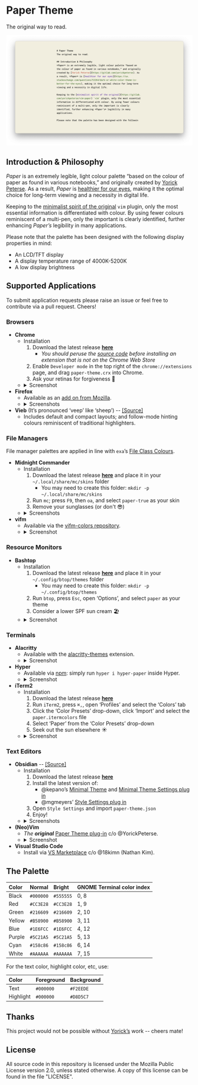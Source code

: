# Paper Theme
The original way to read.

![paper-theme](screenshots/header.png)

## Introduction & Philosophy
*Paper* is an extremely legible, light colour palette “based on the colour of paper as found in various notebooks,” and originally created by [Yorick Peterse](https://gitlab.com/yorickpeterse). As a result, *Paper* is [healthier for our eyes](https://ux.stackexchange.com/questions/53264/dark-or-white-color-theme-is-better-for-the-eyes), making it the optimal choice for long-term viewing and a necessity in digital life.

Keeping to the [minimalist spirit of the original](https://gitlab.com/yorickpeterse/vim-paper) `vim` plugin, only the most essential information is differentiated with colour. By using fewer colours reminiscent of a multi-pen, only the important is clearly identified, further enhancing *Paper’s* legibility in many applications.

Please note that the palette has been designed with the following display properties in mind:

- An LCD/TFT display
- A display temperature range of 4000K-5200K
- A low display brightness

## Supported Applications
To submit application requests please raise an issue or feel free to contribute via a pull request. Cheers!

### Browsers
- **Chrome**
    - Installation
        1. Download the latest release **[here](https://gitlab.com/samue1/paper-theme/-/raw/main/themes/chrome/paper-theme.crx)**
            - *You should peruse the [source code](themes/chrome) before installing an extension that is not on the Chrome Web Store*
        2. Enable `Developer mode` in the top right of the `chrome://extensions` page, and drag `paper-theme.crx` into Chrome.
        3. Ask your retinas for forgiveness 🙏
    - <details>
        <summary>Screenshot</summary>
        <p>
            <img src='screenshots/chrome-eg.png'></img>
        </p>
    </details>
- **Firefox**
    - Available as an [add on from Mozilla](https://addons.mozilla.org/en-US/firefox/addon/legible-paper-theme/).
    - <details>
        <summary>Screenshots</summary>
        <p>
            <img src='screenshots/firefox-eg.png'></img><br></br>
            <img src='screenshots/firefox-eg0.png'></img>
        </p>
    </details>
- **Vieb** (It’s pronounced ‘veep’ like ‘sheep’) -- [[Source]](themes/vieb)
    - Includes default and compact layouts; and follow-mode hinting colours reminiscent of traditional highlighters.

### File Managers
File manager palettes are applied in line with `exa`’s [File Class Colours](https://the.exa.website/docs/colour-themes).

- **Midnight Commander**
    - Installation
        1. Download the latest release **[here](https://gitlab.com/samue1/paper-theme/-/raw/main/themes/mc/paper-true.ini)** and place it in your `~/.local/share/mc/skins` folder
            - You may need to create this folder: `mkdir -p ~/.local/share/mc/skins`
        2. Run `mc`; press `F9`, then `oa`, and select `paper-true` as your skin
        3. Remove your sunglasses (or don't 😎)
    - <details>
        <summary>Screenshots</summary>
        <p>
            <img src='screenshots/mc-eg.png'></img><br></br>
            <img src='screenshots/mc-ia.gif'></img>
        </p>
    </details>
- **vifm**
    - Available via the [vifm-colors repository](https://github.com/vifm/vifm-colors/).
    - <details>
        <summary>Screenshot</summary>
        <p>
            <img src='screenshots/vifm-eg.png'></img>
        </p>
    </details>

### Resource Monitors
- **Bashtop**
    - Installation
        1. Download the latest release **[here](https://gitlab.com/samue1/paper-theme/-/raw/main/themes/bashtop/paper.theme)** and place it in your `~/.config/btop/themes` folder
            - You may need to create this folder: `mkdir -p ~/.config/btop/themes`
        2. Run `btop`, press `Esc`, open ‘Options’, and select `paper` as your theme
        3. Consider a lower SPF sun cream 🏖️
    - <details>
        <summary>Screenshot</summary>
        <p>
             <img src='screenshots/btop-eg.png'></img>
        </p>
     </details>
### Terminals
- **Alacritty**
    - Available with the [alacritty-themes](https://github.com/rajasegar/alacritty-themes) extension.
    - <details>
        <summary>Screenshot</summary>
        <p>
             <img src='screenshots/alacritty-eg.png'></img>
        </p>
     </details>
- **Hyper**
    - Available via [npm](https://www.npmjs.com/package/hyper-paper): simply run `hyper i hyper-paper` inside Hyper.
    - <details>
        <summary>Screenshot</summary>
        <p>
             <img src='screenshots/hyper-eg.png'></img>
        </p>
     </details>
- **iTerm2**
    - Installation
        1. Download the latest release **[here](https://gitlab.com/samue1/paper-theme/-/raw/main/themes/iterm/paper.itermcolors)**
        2. Run `iTerm2`, press `⌘,`, open ‘Profiles’ and select the ‘Colors’ tab
        3. Click the ‘Color Presets’ drop-down, click ‘Import’ and select the `paper.itermcolors` file
        4. Select ‘Paper’ from the ‘Color Presets’ drop-down
        5. Seek out the sun elsewhere ☀️
    - <details>
        <summary>Screenshot</summary>
        <p>
             <img src='screenshots/iterm-eg.png'></img>
        </p>
     </details>
### Text Editors
- **Obsidian** -- [[Source]](themes/obsidian)
    - Installation
        1. Download the latest release **[here](https://gitlab.com/samue1/paper-theme/-/raw/main/themes/obsidian/paper-theme.json)**
        2. Install the latest version of:
            - @kepano’s [Minimal Theme](https://github.com/kepano/obsidian-minimal) and [Minimal Theme Settings plug in](https://github.com/kepano/obsidian-minimal-settings)
            - @mgmeyers’ [Style Settings plug in](https://github.com/mgmeyers/obsidian-style-settings)
        3. Open `Style Settings` and import `paper-theme.json`
        4. Enjoy!
    - <details>
        <summary>Screenshots</summary>
        <p>
             <img src='screenshots/paper-obs-eg.png'></img></br>
             <img src='screenshots/paper-obs-eg0.png'></img>
        </p>
     </details>
- **(Neo)Vim**
    - *The* ***original*** [Paper Theme plug-in](https://gitlab.com/yorickpeterse/vim-paper) c/o @YorickPeterse.
    - <details>
        <summary>Screenshot</summary>
        <p>
             <img src='screenshots/vim-eg.png'></img>
        </p>
     </details>
- **Visual Studio Code**
    - Install via [VS Marketplace](https://marketplace.visualstudio.com/items?itemName=18kimn.notebook-theme) c/o @18kimn (Nathan Kim).

## The Palette

| Color   | Normal    | Bright    | GNOME Terminal color index
|:--------|:----------|:----------|:--------------------------
| Black   | `#000000` | `#555555` | 0, 8
| Red     | `#CC3E28` | `#CC3E28` | 1, 9
| Green   | `#216609` | `#216609` | 2, 10
| Yellow  | `#B58900` | `#B58900` | 3, 11
| Blue    | `#1E6FCC` | `#1E6FCC` | 4, 12
| Purple  | `#5C21A5` | `#5C21A5` | 5, 13
| Cyan    | `#158c86` | `#158c86` | 6, 14
| White   | `#AAAAAA` | `#AAAAAA` | 7, 15

For the text color, highlight color, etc, use:

| Color     | Foreground | Background
|:----------|:-----------|:------------
| Text      | `#000000`  | `#F2EEDE`
| Highlight | `#000000`  | `#D8D5C7`

## Thanks
This project would not be possible without [Yorick’s](https://gitlab.com/yorickpeterse) work -- cheers mate!

## License
All source code in this repository is licensed under the Mozilla Public License version 2.0, unless stated otherwise. A copy of this license can be found in the file "LICENSE".
